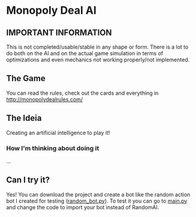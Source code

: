 # Monopoly Deal AI

## IMPORTANT INFORMATION
This is not completed/usable/stable in any shape or form. There is a lot to do both on the AI and on the actual game simulation in terms of optimizations and even mechanics not working properly/not implemented.

## The Game
You can read the rules, check out the cards and everything in http://monopolydealrules.com/

## The Ideia
Creating an artificial intelligence to play it!

### How I'm thinking about doing it
...

## Can I try it?
Yes! You can download the project and create a bot like the random action bot I created for testing ([random_bot.py](https://github.com/lucaspellegrinelli/monopoly-deal-ai/blob/master/monopoly/bots/random_ai.py)). To test it you can go to [main.py](https://github.com/lucaspellegrinelli/monopoly-deal-ai/blob/master/main.py) and change the code to import your bot instead of RandomAI.
